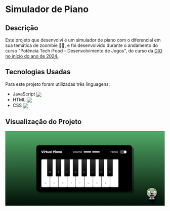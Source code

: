# Simulador de Piano
## Descrição
<p>Este projeto que desenvolvi é um simulador de piano com o diferencial em sua temática de zoombie 🧟‍♂️, e foi desenvolvido durante o andamento do curso "Potência Tech iFood - Desenvolvimento de Jogos", do curso da <a href="https://www.dio.me">DIO no início do ano de 2024.</a></p>

## Tecnologias Usadas
<p>Para este projeto foram utilizadas três linguagens:</p>
<div>
  <ul>
  <li>JavaScript <img align=center src="https://cdn.jsdelivr.net/gh/devicons/devicon@latest/icons/javascript/javascript-original.svg" width=2.5% /></li>
  <li>HTML <img align=center src="https://cdn.jsdelivr.net/gh/devicons/devicon@latest/icons/html5/html5-original.svg" width=2.5% /></li>
  <li>CSS <img align=center src="https://cdn.jsdelivr.net/gh/devicons/devicon@latest/icons/css3/css3-original.svg" width=2.5% /></li>
  </ul>
</div>

## Visualização do Projeto
<img src="https://raw.githubusercontent.com/Karen-Miyu/Piano-Simulator/refs/heads/main/src/images/simulador_piano_zoombie.png" alt="imagem do projeto" style="display: inline-block;">
